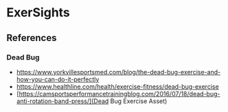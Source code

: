 # ExerSights

## References

### Dead Bug

-   https://www.yorkvillesportsmed.com/blog/the-dead-bug-exercise-and-how-you-can-do-it-perfectly
-   https://www.healthline.com/health/exercise-fitness/dead-bug-exercise
-   [https://camsportsperformancetrainingblog.com/2016/07/18/dead-bug-anti-rotation-band-press/](Dead Bug Exercise Asset)
